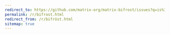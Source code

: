 ```yaml
---
redirect_to: https://github.com/matrix-org/matrix-bifrost/issues?q=is%3Aissue+is%3Aopen+sort%3Areactions-%2B1-desc
permalink: /r/bifrost.html
redirect_from: /r/bifröst.html
sitemap: true
---
```

